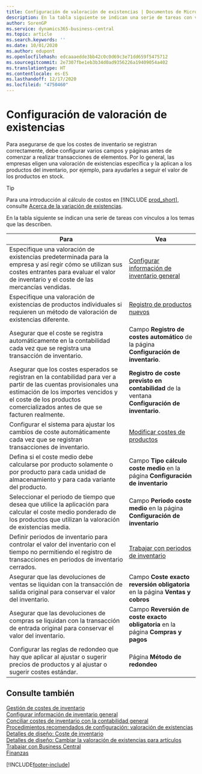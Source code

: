 ```yaml
---
title: Configuración de valoración de existencias | Documentos de Microsoft
description: En la tabla siguiente se indican una serie de tareas con vínculos a los temas que las describen.
author: SorenGP
ms.service: dynamics365-business-central
ms.topic: article
ms.search.keywords: ''
ms.date: 10/01/2020
ms.author: edupont
ms.openlocfilehash: edcaaaedde3bb42c0c0d69c3e71dd659f5475712
ms.sourcegitcommit: 2e7307fbe1eb3b34d0ad9356226a19409054a402
ms.translationtype: HT
ms.contentlocale: es-ES
ms.lasthandoff: 12/17/2020
ms.locfileid: "4750460"
---
```

# <a name="setting-up-inventory-valuation-and-costing"></a>Configuración de valoración de existencias

Para asegurarse de que los costes de inventario se registran correctamente, debe configurar varios campos y páginas antes de comenzar a realizar transacciones de elementos. Por lo general, las empresas eligen una valoración de existencias específica y la aplican a los productos del inventario, por ejemplo, para ayudarles a seguir el valor de los productos en stock.  

> [!TIP]
> Para una introducción al cálculo de costos en [!INCLUDE [prod_short](includes/prod_short.md)], consulte [Acerca de la variación de existencias](finance-learn-about-costing.md).

En la tabla siguiente se indican una serie de tareas con vínculos a los temas que las describen.

|**Para**|**Vea**|  
|------------|-------------|
|Especifique una valoración de existencias predeterminada para la empresa y así regir cómo se utilizan sus costes entrantes para evaluar el valor de inventario y el coste de las mercancías vendidas.|[Configurar información de inventario general](inventory-how-setup-general.md)|  
|Especifique una valoración de existencias de productos individuales si requieren un método de valoración de existencias diferente.|[Registro de productos nuevos](inventory-how-register-new-items.md)|  
|Asegurar que el coste se registra automáticamente en la contabilidad cada vez que se registra una transacción de inventario.|Campo **Registro de costes automático** de la página **Configuración de inventario**.|  
|Asegurar que los costes esperados se registran en la contabilidad para ver a partir de las cuentas provisionales una estimación de los importes vencidos y el coste de los productos comercializados antes de que se facturen realmente.|**Registro de coste previsto en contabilidad** de la ventana **Configuración de inventario**.|  
|Configurar el sistema para ajustar los cambios de coste automáticamente cada vez que se registran transacciones de inventario.|[Modificar costes de productos](inventory-how-adjust-item-costs.md)|  
|Defina si el coste medio debe calcularse por producto solamente o por producto para cada unidad de almacenamiento y para cada variante del producto.|Campo **Tipo cálculo coste medio** en la página **Configuración de inventario**|  
|Seleccionar el periodo de tiempo que desea que utilice la aplicación para calcular el coste medio ponderado de los productos que utilizan la valoración de existencias media.|Campo **Periodo coste medio** en la página **Configuración de inventario**|  
|Definir periodos de inventario para controlar el valor del inventario con el tiempo no permitiendo el registro de transacciones en periodos de inventario cerrados.|[Trabajar con periodos de inventario](finance-how-to-work-with-inventory-periods.md)|  
|Asegurar que las devoluciones de ventas se liquidan con la transacción de salida original para conservar el valor del inventario.|Campo **Coste exacto reversión obligatoria** en la página **Ventas y cobros**|  
|Asegurar que las devoluciones de compras se liquidan con la transacción de entrada original para conservar el valor del inventario.|Campo **Reversión de coste exacto obligatoria** en la página **Compras y pagos**|
|Configurar las reglas de redondeo que hay que aplicar al ajustar o sugerir precios de productos y al ajustar o sugerir costes estándar.|Página **Método de redondeo**|  

## <a name="see-also"></a>Consulte también

[Gestión de costes de inventario](finance-manage-inventory-costs.md)  
[Configurar información de inventario general](inventory-how-setup-general.md)  
[Conciliar costes de inventario con la contabilidad general](finance-how-to-post-inventory-costs-to-the-general-ledger.md)  
[Procedimientos recomendados de configuración: valoración de existencias](setup-best-practices-costing-method.md)  
[Detalles de diseño: Coste de inventario](design-details-inventory-costing.md)  
[Detalles de diseño: Cambiar la valoración de existencias para artículos](design-details-changing-costing-methods.md)  
[Trabajar con Business Central](ui-work-product.md)  
[Finanzas](finance.md)  


[!INCLUDE[footer-include](includes/footer-banner.md)]